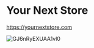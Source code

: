# Your Next Store
https://yournextstore.com

![GJ6nRyEXUAA1vl0](https://github.com/yournextstore/.github/assets/1338731/5f0ce023-1bda-4f77-9d0b-b46f63e42b2b)
